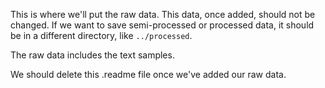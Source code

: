 This is where we'll put the raw data. This data, once added, should not be changed. If we want to save semi-processed or processed data, it should be in a different directory, like `../processed`.

The raw data includes the text samples.

We should delete this .readme file once we've added our raw data.
